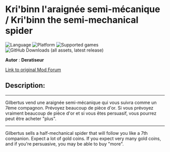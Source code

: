 # Kri'binn l'araignée semi-mécanique / Kri'binn the semi-mechanical spider

![Language](https://img.shields.io/static/v1?label=language&message=english%20%7C%20french%20%7C%20&color=informational)
![Platform](https://img.shields.io/static/v1?label=platform&message=windows%20%7C%20macOS%20%7C%20Linux%20%7C%20&color=informational)
![Supported games](https://img.shields.io/static/v1?label=supported%20games&message=BG2EE%20%7C%20EET%20%7C&20&color=dodgerblue)
![GitHub Downloads (all assets, latest release)](https://img.shields.io/github/downloads/Deratiseur/Gilbertus/total)

**Autor** : **Deratiseur**

[Link to original Mod Forum](https://www.baldursgateworld.fr/viewtopic.php?t=34676)

## Description:
-------------

Gilbertus vend une araignée semi-mécanique qui vous suivra comme un 7ème compagnon. Prévoyez beaucoup de pièce d'or.
Si vous prévoyez vraiment beaucoup de pièce d'or et si vous êtes persuasif, vous pourrez peut être acheter "plus".
__________________

Gilbertus sells a half-mechanical spider that will follow you like a 7th companion. Expect a lot of gold coins.
If you expect very many gold coins, and if you're persuasive, you may be able to buy "more".
